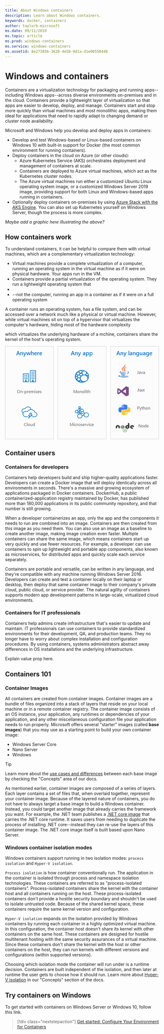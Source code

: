 ```yaml
---
title: About Windows containers
description: Learn about Windows containers.
keywords: docker, containers
author: taylorb-microsoft
ms.date: 09/11/2019
ms.topic: article
ms.prod: windows-containers
ms.service: windows-containers
ms.assetid: 8e273856-3620-4e58-9d1a-d1e06550448
---
```

# Windows and containers

Containers are a virtualization technology for packaging and running apps--including Windows apps--across diverse environments on-premises and in the cloud. Containers provide a lightweight layer of virtualization so that apps are easier to develop, deploy, and manage. Containers start and stop more quickly than virtual machines and most monolithic apps, making them ideal for applications that need to rapidly adapt to changing demand or cluster node availability.

Microsoft and Windows help you develop and deploy apps in containers:

- Develop and test Windows-based or Linux-based containers on Windows 10 with built-in support for Docker (the most common environment for running containers).
- Deploy containers in the cloud on Azure (or other clouds):
  - Azure Kubernetes Service (AKS) orchestrates deployment and management of containers at scale.
  - Containers are deployed to Azure virtual machines, which act as the Kubernetes cluster nodes.
  - The Azure virtual machines run either a customized Ubuntu Linux operating system image, or a customized Windows Server 2019 image, providing support for both Linux and Windows-based apps running in containers.
- Optionally deploy containers on-premises by using [Azure Stack with the AKS Engine](https://docs.microsoft.com/azure-stack/user/azure-stack-kubernetes-aks-engine-overview). You can also set up Kubernetes yourself on Windows Server, though the process is more complex.

<em>Maybe add a graphic here illustrating the above?</em>

<!--Today's world demands that information be at a user's fingertips and that services maintain zero downtime availability. Time-to-deployment for both new features and critical fixes are tablestakes of the internet-connected society we live in. Now more than ever businesses are building out solutions that must deploy across a variety of locales--the edge, on-prem datacenters, multiple public cloud providers, and more--to meet the needs of their customers and satisfy their own demands for consuming compute to unlock critical business insights. Just as we at Microsoft have built the Azure cloud to help customers meet these needs, we too have also built Windows containers to help our Windows customers deliver on these requirements.

Containers are a technology for packaging and delivering applications on top of the Windows and across any environment. Containers are purpose-built to carry only the dependencies and configuration needed to successfully run the enclosed application. Containers are incredibly portable by nature; they can move across any environment with ease--from a developer's machine, into a private datacenter, and out to the public cloud. 

![](media/about-3-box.png)-->

## How containers work

To understand containers, it can be helpful to compare them with virtual machines, which are a complementary virtualization technology:

- Virtual machines provide a complete virtualization of a computer, running an operating system in the virtual machine as if it were on physical hardware. Your apps run in the VM.
- Containers provide a partial virtualization of the operating system. They run a lightweight operating system that 
- 
- --not the computer, running an app in a container as if it were on a full operating system



A container runs an operating system, has a file system, and can be accessed over a network much like a physical or virtual machine. However, while virtual machines sit on top of a hypervisor that virtualizes the computer's hardware, hiding most of the hardware complexity

which virtualizes the underlying hardware of a mchine, containers share the kernel of the host's operating system.

![](media/about-3-box.png)

## Container users

### Containers for developers

Containers help developers build and ship higher-quality applications faster. Developers can create a Docker image that will deploy identically across all environments in seconds. There's a massive and growing ecosystem of applications packaged in Docker containers. DockerHub, a public containerized-application registry maintained by Docker, has published more than 180,000 applications in its public community repository, and that number is still growing.

When a developer containerizes an app, only the app and the components it needs to run are combined into an image. Containers are then created from this image as you need them. You can also use an image as a baseline to create another image, making image creation even faster. Multiple containers can share the same image, which means containers start up very quickly and use fewer resources. For example, a developer can use containers to spin up lightweight and portable app components, also known as microservices, for distributed apps and quickly scale each service separately.

Containers are portable and versatile, can be written in any language, and they're compatible with any machine running Windows Server 2016. Developers can create and test a container locally on their laptop or desktop, then deploy that same container image to their company's private cloud, public cloud, or service provider. The natural agility of containers supports modern app development patterns in large-scale, virtualized cloud environments.

### Containers for IT professionals

Containers help admins create infrastructure that's easier to update and maintain. IT professionals can use containers to provide standardized environments for their development, QA, and production teams. They no longer have to worry about complex installation and configuration procedures. By using containers, systems administrators abstract away differences in OS installations and the underlying infrastructure.

Explain value prop here.

## Containers 101

### Container Images

All containers are created from container images. Container images are a bundle of files organized into a stack of layers that reside on your local machine or in a remote container registry. The container image consists of an OS instance, your application, any runtimes or dependencies of your application, and any other miscellaneous configuration file your application needs to run properly. Microsoft offers several "starter" images (called **base images**) that you may use as a starting point to build your own container image:

* Windows Server Core
* Nano Server
* Windows

> [!TIP]
> Learn more about the [use cases and differences]() between each base image by checking the "Concepts" area of our docs.

As mentioned earlier, container images are composed of a series of layers. Each layer contains a set of files that, when overlaid together, represent your container image. Because of the layered nature of containers, you do not have to always target a base image to build a Windows container. Instead, you could target another image that already carries the framework you want. For example, the .NET team publishes a [.NET core image](https://hub.docker.com/_/microsoft-dotnet-core) that carries the .NET core runtime. It saves users from needing to duplicate the process of installing .NET core--instead they can re-use the layers of this container image. The .NET core image itself is built based upon Nano Server.

### Windows container isolation modes

Windows containers support running in two isolation modes: `process isolation` and `Hyper-V isolation`.

`Process isolation` is how container conventionally run. The application in the container is isolated through process and namespace isolation technologies. These containers are referred to as "process-isolated containers". Process-isolated containers share the kernel with the container host and all containers running on the host. These process-isolated containers don't provide a hostile security boundary and shouldn't be used to isolate untrusted code. Because of the shared kernel space, these containers require the same kernel version and configuration.

`Hyper-V isolation` expands on the isolation provided by Windows containers by running each container in a highly optimized virtual machine. In this configuration, the container host doesn't share its kernel with other containers on the same host. These containers are designed for hostile multitenant hosting with the same security assurances of a virtual machine. Since these containers don't share the kernel with the host or other containers on the host, they can run kernels with different versions and configurations (within supported versions).

Choosing which isolation mode the container will run under is a runtime decision. Containers are built independent of the isolation, and then later at runtime the user gets to choose how it should run. Learn more about [Hyper-V isolation]() in our "Concepts" section of the docs.

## Try containers on Windows

To get started with containers on Windows Server or Windows 10, follow this link.
> [!div class="nextstepaction"]
> [Get started: Configure Your Environment for Containers](../quick-start/set-up-environment.md)
